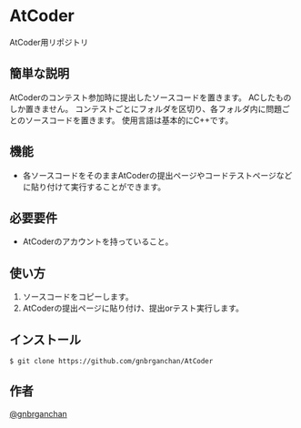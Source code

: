 # AtCoder
AtCoder用リポジトリ
 
## 簡単な説明
AtCoderのコンテスト参加時に提出したソースコードを置きます。
ACしたものしか置きません。
コンテストごとにフォルダを区切り、各フォルダ内に問題ごとのソースコードを置きます。
使用言語は基本的にC++です。

 
## 機能
 
- 各ソースコードをそのままAtCoderの提出ページやコードテストページなどに貼り付けて実行することができます。
 
## 必要要件
 
- AtCoderのアカウントを持っていること。
 
## 使い方
 
1. ソースコードをコピーします。
2. AtCoderの提出ページに貼り付け、提出orテスト実行します。
 
## インストール
 
```
$ git clone https://github.com/gnbrganchan/AtCoder
```
 
## 作者
 
[@gnbrganchan](https://twitter.com/gnbrganchan)
